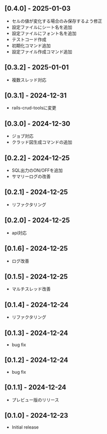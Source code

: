 ## [0.4.0] - 2025-01-03
- セルの値が変化する場合のみ保存するよう修正
- 設定ファイルにシート名を追加
- 設定ファイルにフォント名を追加
- テストコード作成
- 初期化コマンド追加
- 設定ファイル作成コマンド追加

## [0.3.2] - 2025-01-01

- 複数スレッド対応

## [0.3.1] - 2024-12-31

- rails-crud-toolsに変更

## [0.3.0] - 2024-12-30

- ジョブ対応
- クラッド図生成コマンドの追加

## [0.2.2] - 2024-12-25

- SQL出力のON/OFFを追加
- サマリーログの改善

## [0.2.1] - 2024-12-25

- リファクタリング

## [0.2.0] - 2024-12-25

- api対応

## [0.1.6] - 2024-12-25

- ログ改善

## [0.1.5] - 2024-12-25

- マルチスレッド改善

## [0.1.4] - 2024-12-24

- リファクタリング

## [0.1.3] - 2024-12-24

- bug fix

## [0.1.2] - 2024-12-24

- bug fix

## [0.1.1] - 2024-12-24

- プレビュー版のリリース

## [0.1.0] - 2024-12-23

- Initial release
